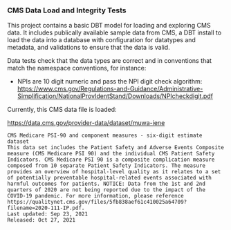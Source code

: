 ### CMS Data Load and Integrity Tests
This project contains a basic DBT model for loading and exploring CMS data. It includes publically available sample data from CMS, a DBT install to load the data into a database with configuration for datatypes and metadata, and validations to ensure that the data is valid.

Data tests check that the data types are correct and in conventions that match the namespace conventions, for instance:

- NPIs are 10 digit numeric and pass the NPI digit check algorithm: https://www.cms.gov/Regulations-and-Guidance/Administrative-Simplification/NationalProvIdentStand/Downloads/NPIcheckdigit.pdf

Currently, this CMS data file is loaded:

https://data.cms.gov/provider-data/dataset/muwa-iene

```
CMS Medicare PSI-90 and component measures - six-digit estimate dataset
This data set includes the Patient Safety and Adverse Events Composite measure (CMS Medicare PSI 90) and the individual CMS Patient Safety Indicators. CMS Medicare PSI 90 is a composite complication measure composed from 10 separate Patient Safety Indicators. The measure provides an overview of hospital-level quality as it relates to a set of potentially preventable hospital-related events associated with harmful outcomes for patients. NOTICE: Data from the 1st and 2nd quarters of 2020 are not being reported due to the impact of the COVID-19 pandemic. For more information, please reference https://qualitynet.cms.gov/files/5fb838aef61c410025a64709?filename=2020-111-IP.pdf.
Last updated: Sep 23, 2021
Released: Oct 27, 2021
```
